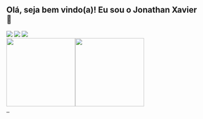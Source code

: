 ## Olá, seja bem vindo(a)! Eu sou o Jonathan Xavier 👋
<a href="jonathan.sxavier@outlook.com" target="_blank">
    <img src="https://img.shields.io/badge/Microsoft_Outlook-0078D4?style=for-the-badge&logo=microsoft-outlook&logoColor=white" 
    target="_blank"></a>
<a href="https://www.instagram.com/jonathanxaavier" target="_blank">
    <img src="https://img.shields.io/badge/Instagram-E4405F?style=for-the-badge&logo=instagram&logoColor=white" 
    target="_blank"></a>
    <a href="https://www.linkedin.com/in/jonathan-xavier-b46205195/" target="_blank">
    <img src="https://img.shields.io/badge/LinkedIn-0077B5?style=for-the-badge&logo=linkedin&logoColor=white" 
    target="_blank"></a> <br>
    <div> 
    <a href="https://github.com/JonathanXaavier"><img height="180em" src="https://github-readme-stats.vercel.app/api?username=jonathanxaavier&show_icons=true&theme=github_dark&include_all_commits=true&count_private=true"/><img height="180em" src="https://github-readme-stats.vercel.app/api/top-langs/?username=jonathanxaavier&layout=compact&langs_count=7&theme=github_dark"/>
</div>
   <img src="https://img.shields.io/badge/JavaScript-F7DF1E?style=for-the-badge&logo=javascript&logoColor=black" alt=""></img>
    <img src="https://img.shields.io/badge/HTML5-E34F26?style=for-the-badge&logo=html5&logoColor=white" alt=""></img>
    <img src="https://img.shields.io/badge/CSS3-1572B6?style=for-the-badge&logo=css3&logoColor=white" alt=""></img>
